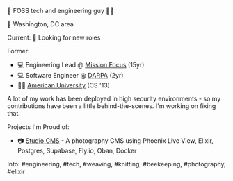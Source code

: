 👋 FOSS tech and engineering guy 🏳️‍🌈

📍 Washington, DC area

Current:
👀 Looking for new roles


Former:
* 💻 Engineering Lead @ [Mission Focus](https://missionfocus.com/) (15yr)
* 💻 Software Engineer @ [DARPA](https://darpa.mil) (2yr)
* 👨‍🎓 [American University](https://american.edu/) (CS '13)

A lot of my work has been deployed in high security environments - so my contributions have been a little behind-the-scenes. I'm working on fixing that.

Projects I'm Proud of:
* 📷 [Studio CMS](https://studiocms.io/) - A photography CMS using Phoenix Live View, Elixir, Postgres, Supabase, Fly.io, Oban, Docker



Into: #engineering, #tech, #weaving, #knitting, #beekeeping, #photography, #elixir
